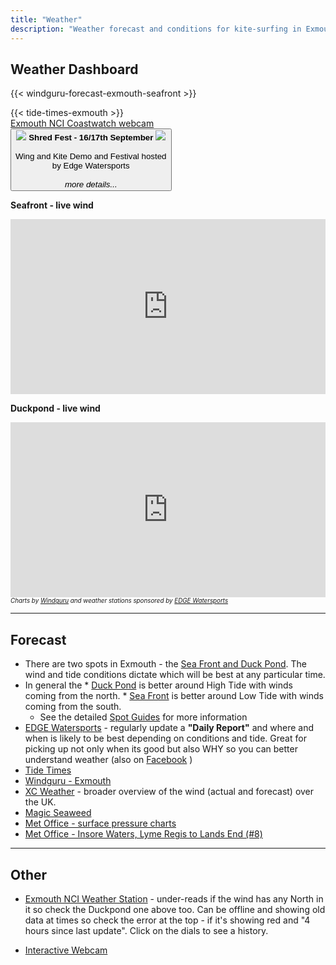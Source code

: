 ```yaml
---
title: "Weather"
description: "Weather forecast and conditions for kite-surfing in Exmouth (Duck Pond and Seafront)"
---
```


## Weather Dashboard

{{< windguru-forecast-exmouth-seafront >}}

<!-- TODO - some explanation of springs/neaps, high/low tides and what it means for us -->

<div class="row">
    <div class="col-lg-4 col-sm-12 text-center">
        {{< tide-times-exmouth >}}
    </div>
    <div class="col-lg-8 col-sm-12 text-center align-self-center">
        <div class="video-container text-center mt-2">
            <a href="https://exmouthcoastwatch.co.uk/webcam/" target="_blank" rel="noopener noreferrer">
                Exmouth NCI Coastwatch webcam
                <i class="fa fa-video-camera ml-2" style="font-size:200%" aria-hidden="true"></i>
            </a>
        </div>
        <div class="pt-3 pb-3">
            <button type="button" onclick="window.location.href='/shred-fest/'" class="btn btn-info text-dark" Xdata-toggle="modal" Xdata-target="#seafrontWarningModal">                                 
                <img src="/icons/party.png">
                <strong>Shred Fest - 16/17th September</strong>
                <img src="/icons/party-reversed.png">
                <br>&nbsp;<br>
                Wing and Kite Demo and Festival hosted<br>
                by Edge Watersports
                <br>&nbsp;<br>
                <em>more details...</em>
            </button>
        </div>
    </div>
</div>

<style>
.windguru-container {
    overflow: hidden;
    position: relative;
    width:100%;
}
.windguru-container iframe {    
    top: 0;
    left: 0;
    width: 100%;
    height: 280px;
}
</style>

<!-- No widget for weather station, so just show in iFrame 

l = sponsor logo
n = spot name
g = graph
c = readings at bottom
height = 395 for all
       = 315 for g,c
-->

<!-- <div class="text-danger m-3"><strong>WARNING</strong> - Currently the Seafront weather station is stuck showing S wind direction and the Duckpond station is out of order. See <strong><a href="https://exmouthcoastwatch.co.uk/weather/" target="_blank" rel="noopener noreferrer">NCI Weather Station</a></strong></div> -->

<p class="mb-0"><strong>Seafront - live wind</strong></p>
<div class="windguru-container text-center">
<iframe src="https://www.windguru.cz/wglive-iframe.php?s=2395&wj=knots&tj=c&m=3&gsize=200&msize=200&show=g,c" frameborder="0"></iframe>
</div>
<p  class="mb-0"><strong>Duckpond - live wind</strong></p>
<div class="windguru-container text-center">
<iframe src="https://www.windguru.cz/wglive-iframe.php?s=1882&wj=knots&tj=c&m=3&gsize=200&msize=200&show=g,c" frameborder="0"></iframe>
<caption><em style="font-size:70%">Charts by <a href="https://www.windguru.cz/47887" target="_blank">Windguru</a> and weather stations sponsored by <a href="https://www.edgewatersports.com/" target="_blank">EDGE Watersports</a></em></caption>
</div>
    

<hr>

## Forecast
* There are two spots in Exmouth - the [Sea Front and Duck Pond](/spot-guide/). The wind and tide conditions dictate which will be best at any particular time.
* In general the
      * [Duck Pond](/spot-guide/duck-pond/) is better around High Tide with winds coming from the north.
      * [Sea Front](/spot-guide/seafront/) is better around Low Tide  with winds coming from the south.
   * See the detailed <a href="/spot-guide/">Spot Guides</a> for more information
* [EDGE Watersports](https://www.edgewatersports.com/live-conditions/) - regularly  update a <strong>"Daily Report"</strong> and where and when is likely to be best depending on conditions and tide. Great for picking up not only when its good but also WHY so you can better understand weather (also on [Facebook](https://www.facebook.com/edgewatersports) )
* [Tide Times](https://www.tidetimes.org.uk/exmouth-dock-tide-times)   
* [Windguru - Exmouth](https://www.windguru.cz/47887)
* [XC Weather](https://www.xcweather.co.uk/) - broader overview of the wind (actual and forecast) over the UK.
* [Magic Seaweed](https://magicseaweed.com/Exmouth-Surf-Report/164/)
* [Met Office - surface pressure charts](https://www.metoffice.gov.uk/weather/maps-and-charts/surface-pressure/)
* [Met Office - Insore Waters, Lyme Regis to Lands End (#8)](https://www.metoffice.gov.uk/weather/specialist-forecasts/coast-and-sea/inshore-waters-forecast#area8)

<hr>

## Other

* [Exmouth NCI Weather Station](https://exmouthcoastwatch.co.uk/weather/) - under-reads if the wind has any North in it so check the Duckpond one above too. Can be offline and showing old data at times so check the error at the top - if it's showing red and "4 hours since last update". Click on the dials to see a history.

* [Interactive Webcam](http://www.exmouthcam.co.uk/webcam/)

<!-- Warning modal -->

<!-- <div class="modal fade" id="seafrontWarningModal" tabindex="-1" role="dialog" aria-labelledby="seafrontWarningModalLabel" aria-hidden="true" data-backdrop="static">
  <div class="modal-dialog modal-lg" role="document">
    <div class="modal-content">      
      <div class="modal-body">
<div>

**Powerboat racing on seafront New Years day**

It is expected to start about 11:30 and take about half an hour but can be any time between 11am and 3pm depending on conditions.

The course is expected to run from Mamhead Slipway to opposite the Imperial Hotel, but can be anywhere between Mamhead and the Safe Water Mark (first bouy out ot sea).

**For safety and good relations please keep well clear.**

More details from the [Exeter Port Authority](https://www.facebook.com/ExeterPortAuthority/posts/2121978271285031) and [Exe Power Boat & Ski Club](http://www.exmouthskiclub.com/)

</div>
      </div>
      <div class="modal-footer">
        <button type="button" class="btn btn-success mx-auto" data-dismiss="modal">Gotcha, show me the Weather!</button>        
      </div>
    </div>
  </div>
</div> -->

<!-- Show warning on page load but just once  -->
<!-- <script>
    window.addEventListener("DOMContentLoaded",function() {
        const warningKey = "warnRaceOnce2";
         if (!document.cookie.split('; ').find(row => row.startsWith(warningKey))) {            
            document.cookie = warningKey + "=true; expires=Fri, 31 Dec 9999 23:59:59 GMT; Secure";
            $('#seafrontWarningModal').modal()   
        }        
    });
</script>  -->
